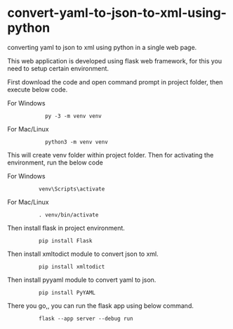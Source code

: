 # convert-yaml-to-json-to-xml-using-python
converting yaml to json to xml using python in a single web page.

This web application is developed using flask web framework, for this you need to setup certain environment. 

First download the code and open command prompt in project folder, then execute below code.
  
For Windows

                py -3 -m venv venv  

For Mac/Linux

                python3 -m venv venv
                
This will create venv folder within project folder.
Then for activating the environment, run the below code

For Windows 

              venv\Scripts\activate
              
For Mac/Linux

              . venv/bin/activate
              
Then install flask in project environment.
  
              pip install Flask
              
Then install xmltodict module to convert json to xml.
              
              pip install xmltodict

Then install pyyaml module to convert yaml to json.

              pip install PyYAML
              
There you go,, you can run the flask app using below command.

              flask --app server --debug run

